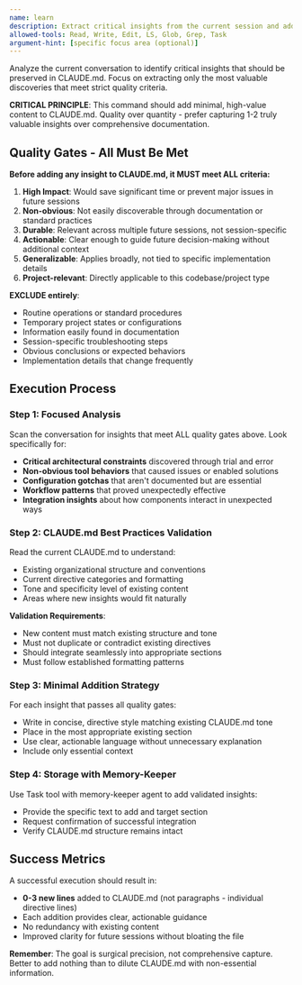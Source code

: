 ```yaml
---
name: learn
description: Extract critical insights from the current session and add only the most valuable, durable learnings to CLAUDE.md
allowed-tools: Read, Write, Edit, LS, Glob, Grep, Task
argument-hint: [specific focus area (optional)]
---
```

<!-- OPTIMIZATION_TIMESTAMP: 2025-08-21 11:57:38 -->

Analyze the current conversation to identify critical insights that should be preserved in CLAUDE.md. Focus on extracting only the most valuable discoveries that meet strict quality criteria.

**CRITICAL PRINCIPLE**: This command should add minimal, high-value content to CLAUDE.md. Quality over quantity - prefer capturing 1-2 truly valuable insights over comprehensive documentation.

## Quality Gates - All Must Be Met

**Before adding any insight to CLAUDE.md, it MUST meet ALL criteria:**

1. **High Impact**: Would save significant time or prevent major issues in future sessions
2. **Non-obvious**: Not easily discoverable through documentation or standard practices  
3. **Durable**: Relevant across multiple future sessions, not session-specific
4. **Actionable**: Clear enough to guide future decision-making without additional context
5. **Generalizable**: Applies broadly, not tied to specific implementation details
6. **Project-relevant**: Directly applicable to this codebase/project type

**EXCLUDE entirely**:
- Routine operations or standard procedures
- Temporary project states or configurations
- Information easily found in documentation
- Session-specific troubleshooting steps
- Obvious conclusions or expected behaviors
- Implementation details that change frequently

## Execution Process

### Step 1: Focused Analysis
Scan the conversation for insights that meet ALL quality gates above. Look specifically for:

- **Critical architectural constraints** discovered through trial and error
- **Non-obvious tool behaviors** that caused issues or enabled solutions
- **Configuration gotchas** that aren't documented but are essential
- **Workflow patterns** that proved unexpectedly effective
- **Integration insights** about how components interact in unexpected ways

### Step 2: CLAUDE.md Best Practices Validation
Read the current CLAUDE.md to understand:
- Existing organizational structure and conventions
- Current directive categories and formatting
- Tone and specificity level of existing content
- Areas where new insights would fit naturally

**Validation Requirements**:
- New content must match existing structure and tone
- Must not duplicate or contradict existing directives
- Should integrate seamlessly into appropriate sections
- Must follow established formatting patterns

### Step 3: Minimal Addition Strategy
For each insight that passes all quality gates:
- Write in concise, directive style matching existing CLAUDE.md tone
- Place in the most appropriate existing section
- Use clear, actionable language without unnecessary explanation
- Include only essential context

### Step 4: Storage with Memory-Keeper
Use Task tool with memory-keeper agent to add validated insights:
- Provide the specific text to add and target section
- Request confirmation of successful integration
- Verify CLAUDE.md structure remains intact

## Success Metrics
A successful execution should result in:
- **0-3 new lines** added to CLAUDE.md (not paragraphs - individual directive lines)
- Each addition provides clear, actionable guidance
- No redundancy with existing content
- Improved clarity for future sessions without bloating the file

**Remember**: The goal is surgical precision, not comprehensive capture. Better to add nothing than to dilute CLAUDE.md with non-essential information.